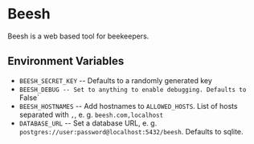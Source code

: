 # Beesh

Beesh is a web based tool for beekeepers.


## Environment Variables

- `BEESH_SECRET_KEY` -- Defaults to a randomly generated key
- `BEESH_DEBUG -- Set to anything to enable debugging. Defaults to `False`
- `BEESH_HOSTNAMES` -- Add hostnames to `ALLOWED_HOSTS`. List of hosts separated with `,`, e. g. `beesh.com,localhost`
- `DATABASE_URL` -- Set a database URL, e. g. `postgres://user:password@localhost:5432/beesh`. Defaults to sqlite.